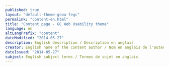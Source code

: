 ```yaml
---
published: true
layout: "default-theme-gcwu-fegc"
permalink: "content-en.html"
title: "Content page - GC Web Usability theme"
language: en
altLangPrefix: "content"
dateModified: "2014-05-27"
description: English description / Description en anglais
creator: English name of the content author / Nom en anglais de l'auteur du contenu
dateIssued: "2014-05-27"
subject: English subject terms / Termes de sujet en anglais
---
```


